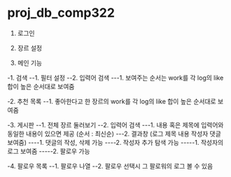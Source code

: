 # proj_db_comp322

1. 로그인

2. 장르 설정

3. 메인 기능

-1. 검색
--1. 필터 설정
--2. 입력어 검색
---1. 보여주는 순서는 work를 각 log의 like 합이 높은 순서대로 보여줌

-2. 추천 목록 
--1. 좋아한다고 한 장르의 work를 각 log의 like 합이 높은 순서대로 보여줌

-3. 게시판
--1. 전체 장르 둘러보기
--2. 입력어 검색
---1. 내용 혹은 제목에 입력어와 동일한 내용이 있으면 제공 (순서 : 최신순)
---2. 결과창 (로그 제목 내용 작성자 댓글 보여줌)
----1. 댓글의 작성, 삭제 가능
----2. 작성자 추가 탐색 가능
-----1. 작성자의 로그 보여줌
-----2. 팔로우 가능

-4. 팔로우 목록
--1. 팔로우 나열
--2. 팔로우 선택시 그 팔로워의 로그 볼 수 있음

